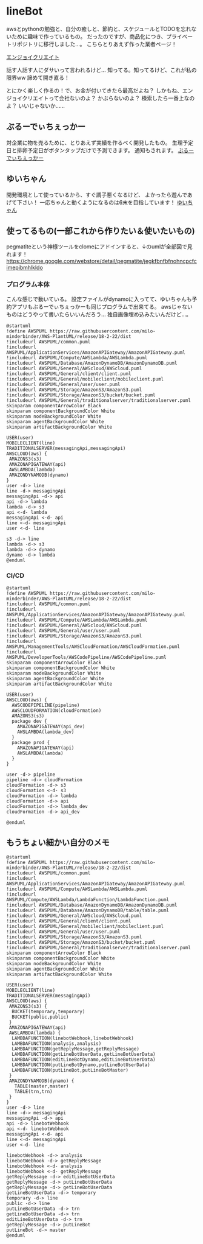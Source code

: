 # lineBot
awsとpythonの勉強と、自分の癒しと、節約と、スケジュールとTODOを忘れないために趣味で作っているもの。
だったのですが、商品化につき、プライベートリポジトリに移行しました…。
こちらとりあえず作った業者ページ！

[エンジョイクリエイト](https://encr.jp)

話す人話す人にダサいって言われるけど…
知ってる。知ってるけど、これが私の限界ww
諦めて開き直る！

とにかく楽しく作るの！で、お金が付いてきたら最高だよね？
しかもね、エンジョイクリエイトって会社ないのよ？
かぶらないのよ？
検索したら一番上なのよ？
いいじゃないか……


## ぶるーでぃちぇっかー
対企業に物を売るために、とりあえず実績を作るべく開発したもの。
生理予定日と排卵予定日がボタンタップだけで予測できます。
通知もされます。
[ぶるーでぃちぇっかー](https://encr.jp/blue)


## ゆいちゃん
開発環境として使っているから、すぐ調子悪くなるけど、
よかったら遊んであげて下さい！
一応ちゃんと動くようになるのは6末を目指しています！
[ゆいちゃん](https://lin.ee/kap69GX)


## 使ってるもの(一部これから作りたい＆使いたいもの)
pegmatiteという神様ツールをclomeにアドインすると、↓のumlが全部図で見れます！
https://chrome.google.com/webstore/detail/pegmatite/jegkfbnfbfnohncpcfcimepibmhlkldo

### プログラム本体
こんな感じで動いている。
設定ファイルがdynamoに入ってて、ゆいちゃんも予約アプリもぶるーでぃちぇっかーも同じプログラムで出来てる。
awsじゃないものはどうやって書いたらいいんだろう…
独自画像埋め込みたいんだけど…。
```uml
@startuml
!define AWSPUML https://raw.githubusercontent.com/milo-minderbinder/AWS-PlantUML/release/18-2-22/dist
!includeurl AWSPUML/common.puml
!includeurl AWSPUML/ApplicationServices/AmazonAPIGateway/AmazonAPIGateway.puml
!includeurl AWSPUML/Compute/AWSLambda/AWSLambda.puml
!includeurl AWSPUML/Database/AmazonDynamoDB/AmazonDynamoDB.puml
!includeurl AWSPUML/General/AWScloud/AWScloud.puml
!includeurl AWSPUML/General/client/client.puml
!includeurl AWSPUML/General/mobileclient/mobileclient.puml
!includeurl AWSPUML/General/user/user.puml
!includeurl AWSPUML/Storage/AmazonS3/AmazonS3.puml
!includeurl AWSPUML/Storage/AmazonS3/bucket/bucket.puml
!includeurl AWSPUML/General/traditionalserver/traditionalserver.puml
skinparam componentArrowColor Black
skinparam componentBackgroundColor White
skinparam nodeBackgroundColor White
skinparam agentBackgroundColor White
skinparam artifactBackgroundColor White

USER(user)
MOBILECLIENT(line)
TRADITIONALSERVER(messagingApi,messagingApi)
AWSCLOUD(aws) {
 AMAZONS3(s3) 
 AMAZONAPIGATEWAY(api)
 AWSLAMBDA(lambda) 
 AMAZONDYNAMODB(dynamo) 
}
user -d-> line
line -d-> messagingApi
messagingApi -d-> api
api -d-> lambda
lambda -d-> s3
api <-d- lambda
messagingApi <-d- api
line <-d- messagingApi
user <-d- line

s3 -d-> line
lambda -d-> s3
lambda -d-> dynamo
dynamo -d-> lambda
@enduml
```

### CI/CD
```uml
@startuml
!define AWSPUML https://raw.githubusercontent.com/milo-minderbinder/AWS-PlantUML/release/18-2-22/dist
!includeurl AWSPUML/common.puml
!includeurl AWSPUML/ApplicationServices/AmazonAPIGateway/AmazonAPIGateway.puml
!includeurl AWSPUML/Compute/AWSLambda/AWSLambda.puml
!includeurl AWSPUML/General/AWScloud/AWScloud.puml
!includeurl AWSPUML/General/user/user.puml
!includeurl AWSPUML/Storage/AmazonS3/AmazonS3.puml
!includeurl AWSPUML/ManagementTools/AWSCloudFormation/AWSCloudFormation.puml
!includeurl AWSPUML/DeveloperTools/AWSCodePipeline/AWSCodePipeline.puml
skinparam componentArrowColor Black
skinparam componentBackgroundColor White
skinparam nodeBackgroundColor White
skinparam agentBackgroundColor White
skinparam artifactBackgroundColor White

USER(user)
AWSCLOUD(aws) {
  AWSCODEPIPELINE(pipeline)
  AWSCLOUDFORMATION(cloudFormation) 
  AMAZONS3(s3) 
  package dev {
    AMAZONAPIGATEWAY(api_dev)
    AWSLAMBDA(lambda_dev) 
  }
  package prod {
    AMAZONAPIGATEWAY(api)
    AWSLAMBDA(lambda) 
  }
}

user -d-> pipeline
pipeline -d-> cloudFormation
cloudFormation -d-> s3
cloudFormation <-d- s3
cloudFormation -d-> lambda
cloudFormation -d-> api
cloudFormation -d-> lambda_dev
cloudFormation -d-> api_dev

@enduml
```


## もうちょい細かい自分のメモ

```uml
@startuml
!define AWSPUML https://raw.githubusercontent.com/milo-minderbinder/AWS-PlantUML/release/18-2-22/dist
!includeurl AWSPUML/common.puml
!includeurl AWSPUML/ApplicationServices/AmazonAPIGateway/AmazonAPIGateway.puml
!includeurl AWSPUML/Compute/AWSLambda/AWSLambda.puml
!includeurl AWSPUML/Compute/AWSLambda/LambdaFunction/LambdaFunction.puml
!includeurl AWSPUML/Database/AmazonDynamoDB/AmazonDynamoDB.puml
!includeurl AWSPUML/Database/AmazonDynamoDB/table/table.puml
!includeurl AWSPUML/General/AWScloud/AWScloud.puml
!includeurl AWSPUML/General/client/client.puml
!includeurl AWSPUML/General/mobileclient/mobileclient.puml
!includeurl AWSPUML/General/user/user.puml
!includeurl AWSPUML/Storage/AmazonS3/AmazonS3.puml
!includeurl AWSPUML/Storage/AmazonS3/bucket/bucket.puml
!includeurl AWSPUML/General/traditionalserver/traditionalserver.puml
skinparam componentArrowColor Black
skinparam componentBackgroundColor White
skinparam nodeBackgroundColor White
skinparam agentBackgroundColor White
skinparam artifactBackgroundColor White

USER(user)
MOBILECLIENT(line)
TRADITIONALSERVER(messagingApi)
AWSCLOUD(aws) {
 AMAZONS3(s3) {
  BUCKET(temporary,temporary)
  BUCKET(public,public)
 }
 AMAZONAPIGATEWAY(api)
 AWSLAMBDA(lambda) {
  LAMBDAFUNCTION(linebotWebhook,linebotWebhook)
  LAMBDAFUNCTION(analysis,analysis)
  LAMBDAFUNCTION(getReplyMessage,getReplyMessage)
  LAMBDAFUNCTION(getLineBotUserData,getLineBotUserData)
  LAMBDAFUNCTION(editLineBotDynamo,editLineBotUserData)
  LAMBDAFUNCTION(putLineBotDynamo,putLineBotUserData)
  LAMBDAFUNCTION(putLineBot,putLineBotMaster)
 }
 AMAZONDYNAMODB(dynamo) {
   TABLE(master,master)
   TABLE(trn,trn)
 }
}
user -d-> line
line -d-> messagingApi
messagingApi -d-> api
api -d-> linebotWebhook
api <-d- linebotWebhook
messagingApi <-d- api
line <-d- messagingApi
user <-d- line

linebotWebhook -d-> analysis
linebotWebhook -d-> getReplyMessage
linebotWebhook <-d- analysis
linebotWebhook <-d- getReplyMessage
getReplyMessage -d-> editLineBotUserData
getReplyMessage -d-> putLineBotUserData
getReplyMessage -d-> getLineBotUserData
getLineBotUserData -d-> temporary
temporary -d-> line
public -d-> line
putLineBotUserData -d-> trn
getLineBotUserData -d-> trn
editLineBotUserData -d-> trn
getReplyMessage -d-> putLineBot
putLineBot -d-> master
@enduml
```


